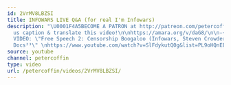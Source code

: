 ```yaml
---
id: 2VrMV8LBZSI
title: INFOWARS LIVE Q&A (for real I'm Infowars)
description: "\U0001F4A5BECOME A PATRON at http://patreon.com/petercoffin\n\nHelp
  us caption & translate this video!\n\nhttps://amara.org/v/daG8/\n\n-~-~~-~~~-~~-~-\nNEW
  VIDEO: \"Free Speech 2: Censorship Boogaloo (Infowars, Steven Crowder) | Very Important
  Docs²³\" \nhttps://www.youtube.com/watch?v=SlFdykutQ0g&list=PL9oHQnEByWyXObkJN9YYQS9hxBjpN8RLG\n-~-~~-~~~-~~-~-"
source: youtube
channel: petercoffin
type: video
url: /petercoffin/videos/2VrMV8LBZSI/
---
```

